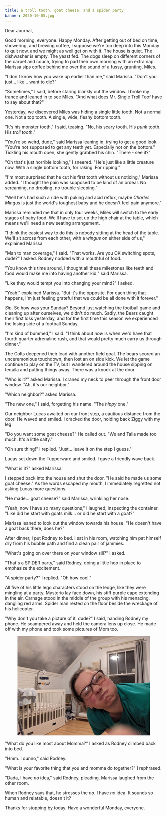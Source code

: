 ```yaml
---
title: a troll tooth, goat cheese, and a spider party
banner: 2020-10-05.jpg
---
```


Dear Journal,

Good morning, everyone.  Happy Monday.  After getting out of bed on
time, showering, and brewing coffee, I suppose we're too deep into
this Monday to quit now, and we might as well get on with it.  The
house is quiet.  The dishwasher is empty.  The yeast fed.  The dogs
sleep on different corners of the carpet and couch, trying to pad
their own morning with an extra nap.  Marissa sips coffee behind me
over the sound of a fussy, grunting, Miles.

"I don't know how you wake up earlier than me," said Marissa.  "Don't
you just... like... want to die?"

"Sometimes," I said, before staring blankly out the window.  I broke
my trance and leaned in to see Miles.  "And what does Mr. Single Troll
Toof have to say about that?"

Yesterday, we discovered Miles was hiding a single little tooth.  Not
a normal one.  Not a top tooth.  A single, wide, fleshy bottom tooth.

"It's his monster tooth," I said, teasing.  "No, his scary tooth.  His
_punk_ tooth.  His _troll tooth_."

"You're so weird, dude," said Marissa leaning in, trying to get a good
look.  "You're not supposed to get any teeth yet.  Especially not on
the bottom."  Tickling his mouth open, she gently grabbed his chin.
"There - see it?"

"Oh that's just horrible looking," I sneered.  "He's just like a
little creature now.  With a single bottom tooth, for raking.  For
ripping."

"I'm most surprised that he cut his first tooth without us noticing,"
Marissa added.  "I thought the pain was supposed to be kind of an
ordeal.  No screaming, no drooling, no trouble sleeping."

"Well he's had such a ride with puking and acid reflux, maybe _Charles
Mingus_ is just the world's toughest baby and he doesn't feel pain
anymore."

Marissa reminded me that in only four weeks, Miles will switch to the
early stages of baby food.  We'll have to set up the high chair at the
table, which means we'll need a new seating arrangement.

"I think the easiest way to do this is nobody sitting at the head of
the table.  We'll sit across from each other, with a _wingus_ on
either side of us," explained Marissa

"Man to man coverage," I said.  "That works.  Are you OK switching
spots, dude?" I asked.  Rodney nodded with a mouthful of food.

"You know this time around, I thought all these milestones like teeth
and food would make me into having another kid," said Marissa.

"Like they would tempt you into changing your mind?" I asked.

"Yeah," explained Marissa.  "But it's the opposite.  For each thing
that happens, I'm just feeling grateful that we could be all done with
it forever."

_Sip_.  So how was your Sunday?  Beyond just watching the football
game and cleaning up after ourselves, we didn't do much.  Sadly, the
Bears caught their first loss yesterday, and for the first time this
season we experienced the losing side of a football Sunday.

"I'm kind of bummed," I said.  "I think about _now_ is when we'd have
that fourth quarter adrenaline rush, and that would pretty much carry
us through dinner."

The Colts deepened their lead with another field goal.  The bears
scored an unceremonious touchdown, then lost an on side kick.  We let
the game continue to play on the TV, but I wandered around the house
sipping on tequila and putting things away.  There was a knock at the
door.

"Who is it?" asked Marissa.  I craned my neck to peer through the
front door window.  "Ah, it's our neighbor."

"Which neighbor?" asked Marissa.

"The new one," I said, forgetting his name.  "The _hippy_ one."

Our neighbor Lucas awaited on our front step, a cautious distance from
the door.  He waved and smiled.  I cracked the door, holding back
Ziggy with my leg.

"Do you want some goat cheese?" He called out.  "We and Talia made too
much.  It's a little salty."

"Oh sure thing!" I replied.  "Just... leave it on the step I guess."

Lucas set down the Tupperware and smiled.  I gave a friendly wave
back.

"What is it?" asked Marissa.

I stepped back into the house and shut the door.  "He said he made us
some goat cheese."  As the words escaped my mouth, I immediately
regretted not asking Lucas more questions.

"He made... goat cheese?" said Marissa, wrinkling her nose.

"Yeah, now I have so many questions," I laughed, inspecting the
container.  "Like did he start with goats milk... or did he start with
a goat?"

Marissa leaned to look out the window towards his house.  "He doesn't
have a goat back there, does he?"

After dinner, I put Rodney to bed.  I sat in his room, watching him
pat himself dry from his bubble path and find a clean pair of jammies.

"What's going on over there on your window sill?" I asked.

"That's a SPIDER party," said Rodney, doing a little hop in place to
emphasize the excitement.

"A spider party?" I replied.  "Oh how cool."

All five of his little lego characters stood on the ledge, like they
were mingling at a party.  Mysterio lay face down, his stiff purple
cape extending in the air.  Carnage stood in the middle of the group
with his menacing, dangling red arms.  Spider man rested on the floor
beside the wreckage of his helicopter.

"Why don't you take a picture of it, dude?" I said, handing Rodney my
phone.  He scampered away and held the camera lens up close.  He made
off with my phone and took some pictures of Mom too.

<figure>
  <a href="/images/2020-10-05-mom.jpg">
    <img alt="2020 10 05 mom" src="/images/2020-10-05-mom.jpg"/>
  </a>
</figure>

"What do you like most about Momma?" I asked as Rodney climbed back
into bed.

"Hmm.  I dunno," said Rodney.

"What is your favorite thing that you and momma do together?" I
rephrased.

"Dada, I have _no_ idea," said Rodney, pleading.  Marissa laughed from
the other room.

When Rodney says that, he stresses the _no_.  I have _no_ idea.  It
sounds so human and relatable, doesn't it?

Thanks for stopping by today.  Have a wonderful Monday, everyone.
